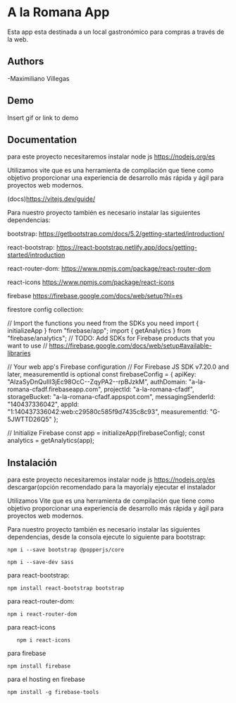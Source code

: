 
# A la Romana App

Esta app esta destinada a un local gastronómico para compras a través de la web.



## Authors

-Maximiliano Villegas


## Demo

Insert gif or link to demo


## Documentation

para este proyecto necesitaremos instalar
node js 
https://nodejs.org/es


Utilizamos vite que  es una herramienta de compilación que tiene como objetivo proporcionar una experiencia de desarrollo más rápida y ágil para proyectos web modernos.

(docs)https://vitejs.dev/guide/

Para nuestro proyecto también es necesario instalar las siguientes dependencias:

bootstrap:
https://getbootstrap.com/docs/5.2/getting-started/introduction/

react-bootstrap:
https://react-bootstrap.netlify.app/docs/getting-started/introduction

react-router-dom:
https://www.npmjs.com/package/react-router-dom

react-icons
https://www.npmjs.com/package/react-icons

firebase
https://firebase.google.com/docs/web/setup?hl=es

firestore config collection:

// Import the functions you need from the SDKs you need
import { initializeApp } from "firebase/app";
import { getAnalytics } from "firebase/analytics";
// TODO: Add SDKs for Firebase products that you want to use
// https://firebase.google.com/docs/web/setup#available-libraries

// Your web app's Firebase configuration
// For Firebase JS SDK v7.20.0 and later, measurementId is optional
const firebaseConfig = {
  apiKey: "AIzaSyDnQuIII3jEc98OcC--ZqyPA2--rpBJzkM",
  authDomain: "a-la-romana-cfadf.firebaseapp.com",
  projectId: "a-la-romana-cfadf",
  storageBucket: "a-la-romana-cfadf.appspot.com",
  messagingSenderId: "140437336042",
  appId: "1:140437336042:web:c29580c585f9d7435c8c93",
  measurementId: "G-5JWTTD26Q5"
};

// Initialize Firebase
const app = initializeApp(firebaseConfig);
const analytics = getAnalytics(app);
    

## Instalación

para este proyecto necesitaremos instalar
node js 
https://nodejs.org/es
descargar(opción recomendado para la mayoría)y ejecutar el instalador

Utilizamos Vite que  es una herramienta de compilación que tiene como objetivo proporcionar una experiencia de desarrollo más rápida y ágil para proyectos web modernos.

Para nuestro proyecto también es necesario instalar las siguientes dependencias, 
desde la consola ejecute lo siguiente
para bootstrap:
```
npm i --save bootstrap @popperjs/core
```
```
npm i --save-dev sass
```

para react-bootstrap:
```
npm install react-bootstrap bootstrap
```
para react-router-dom:
```
npm i react-router-dom
```
para react-icons
```
   npm i react-icons
```
para firebase
 ```
 npm install firebase
```
para el hosting en firebase
```
npm install -g firebase-tools
```